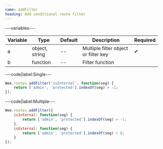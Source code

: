 ```yaml
---
name: addFilter
heading: Add conditional route filter
---
```


---variables---

| Variable | Type | Default | Description | Required |
| -- | -- | -- | -- | -- |
| a | object, string | -- | Multiple filter object or filter key | ✔ |
| b | function | -- | Filter function ||

---code|label:Single---

```javascript
Wee.routes.addFilter('isInternal', function(seg) {
	return ['admin', 'protected'].indexOf(seg) > -1;
});
```

---code|label:Multiple---

```javascript
Wee.routes.addFilter({
	isInternal: function(seg) {
		return ['admin', 'protected'].indexOf(seg) > -1;
	},
	isExternal: function(seg) {
		return ['admin', 'protected'].indexOf(seg) < 0;
	}
});